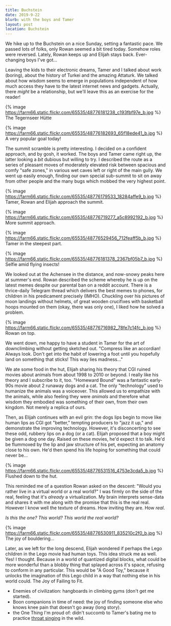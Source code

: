```yaml
---
title: Buchstein
date: 2019-9-22
blurb: with the boys and Tamer
layout: post
location: Buchstein
---
```


We hike up to the Buchstein on a nice Sunday, setting a fantastic pace.
We passed lots of folks, only Rowan seemed a bit tired today. Somehow roles
were reversed. Lately, Rowan keeps up and Elijah stays back. Ever-changing
boys I've got...

Leaving the kids to their electronic dreams, Tamer and I talked about work
(boring), about the history of Turkei and the amazing Attaturk. We talked
about how wisdom seems to emerge in populations independent of how much
access they have to the latest internet news and gadgets. Actually, there
*might* be a relationship, but we'll leave this as an exercise for the reader!

{% image https://farm66.static.flickr.com/65535/48776181238_c193fbf97e_b.jpg %}
The Tegernseer Hütte


{% image https://farm66.static.flickr.com/65535/48776182693_65f18ede41_b.jpg %}
A very popular goal today!


The summit scramble is pretty interesting. I decided on a confident approach,
and by gosh, it worked. The boys and Tamer came right up, the latter looking
a *bit* dubious but willing to try. I described the route as a series of
pleasant moves of moderately elevated risk between spacious and comfy
"safe zones," in various wet caves left or right of the main gully.
We went up easily enough, finding our own special sub-summit to sit on
away from other people and the many bugs which mobbed the very highest point.

{% image https://farm66.static.flickr.com/65535/48776179533_18284affe9_b.jpg %}
Tamer, Rowan and Elijah approach the summit.



{% image https://farm66.static.flickr.com/65535/48776719277_a5c8992192_b.jpg %}
More summit approach.


{% image https://farm66.static.flickr.com/65535/48776529456_712feaff5b_b.jpg %}
Tamer in the steepest part.




{% image https://farm66.static.flickr.com/65535/48776181378_2367bf05b7_b.jpg %}
Selfie amid flying insects!


We looked out at the Achensee in the distance, and now-snowy peaks here at
summer's end. Rowan described the scheme whereby he is up on the latest memes
despite our parental ban on a reddit account. There is a thrice-daily 
Telegram thread which delivers the best memes to phones, for children in
his predicament precisely (IMHO). Chuckling over his pictures of moon landings
without helmets, of great wooden crucifixes with basketball hoops mounted on
them (okay, there was only one), I liked how he solved a problem.

{% image https://farm66.static.flickr.com/65535/48776716982_78fe7c14fc_b.jpg %}
Rowan on top.


We went down, me happy to have a student in Tamer for the art of downclimbing
without getting sketched out. "Compress like an accordian! Always look.
Don't get into the habit of lowering a foot until you hopefully land on
something that sticks! This way lies madness..."

We ate some food in the hut, Elijah sharing his theory that CGI ruined movies
about animals from about 1998 to 2010 or beyond. I really like his theory
and I subscribe to it, too. "Homeward Bound" was a fantastic early-90s
movie about 2 runaway dogs and a cat. The only "technology" used to humanize
the animals was a voiceover. This allowed us to empathize with the animals,
while also feeling they were *animals* and therefore what wisdom they
embodied was something of their own, from their own kingdom. Not merely
a replica of ours.

Then, as Elijah continues with an evil grin: the dogs lips begin to move
like human lips as CGI got "better," tempting producers to "jazz it up,"
and demonstrate the improving technology. However, it's disconcerting
to see these odd, rubbery lips on a dog (or a cat). Elijah proposed that
a boy might be given a dog one day. Raised on these movies, he'd expect
it to talk. He'd be flummoxed by the lip and jaw structure of his pet,
expecting an anatomy close to his own. He'd then spend his life hoping
for something that could never be...

{% image https://farm66.static.flickr.com/65535/48776531516_4753e3cda5_b.jpg %}
Flushed down to the hut.


This reminded me of a question Rowan asked on the descent: "Would you rather
live in a virtual world or a real world?" I was firmly on the side of the real,
feeling that it's *already* a virtualization. My brain interprets sense-data
and shares it with me along with the promise that this is the real real.
However I know well the texture of dreams. How inviting they are. How *real*.

*Is this the one? This world? This world the real world?*

{% image https://farm66.static.flickr.com/65535/48776530911_835210c2f0_b.jpg %}
The joy of bouldering...


Later, as we left for the long descend, Elijah wondered if perhaps the Lego
children in the Lego movie had human toys. This idea struck me as well.
Yes! I thought. Because in a world of quantized digital blocks, what could
be more wonderful than a blobby thing that splayed across it's space,
refusing to conform in any particular. This would be "A Good Toy," because
it unlocks the imagination of this Lego child in a way that nothing else
in his world could. The Joy of Failing to Fit.

* Enemies of civilization: hangboards in climbing gyms (don't get me started).
* Boon companions in time of need: the joy of finding someone else who knows knee pain that doesn't go away (long story).
* the One Thing I'm proud of: didn't succomb to Tamer's bating me to practice [throat singing](https://www.youtube.com/watch?v=7zZainT9v6Q) in the wild.


